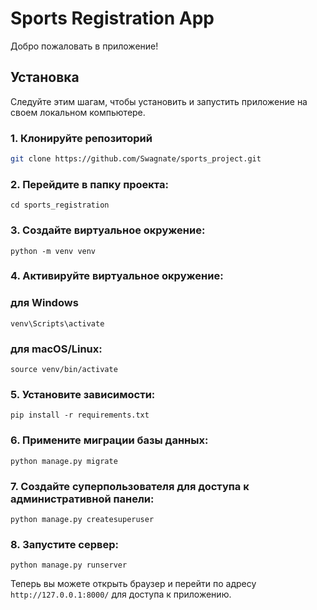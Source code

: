 # Sports Registration App

Добро пожаловать в приложение!

## Установка

Следуйте этим шагам, чтобы установить и запустить приложение на своем локальном компьютере.

### 1. Клонируйте репозиторий
```bash
git clone https://github.com/Swagnate/sports_project.git
```

### 2. Перейдите в папку проекта:
```
cd sports_registration
```

### 3. Создайте виртуальное окружение:
```
python -m venv venv
```

### 4. Активируйте виртуальное окружение:

### для Windows
```
venv\Scripts\activate
```

### для macOS/Linux:
```
source venv/bin/activate
```

### 5. Установите зависимости:
```
pip install -r requirements.txt
```

### 6. Примените миграции базы данных:
```
python manage.py migrate
```

### 7. Создайте суперпользователя для доступа к административной панели:
```
python manage.py createsuperuser
```

### 8. Запустите сервер:
```
python manage.py runserver
```
Теперь вы можете открыть браузер и перейти по адресу `http://127.0.0.1:8000/` для доступа к приложению.
